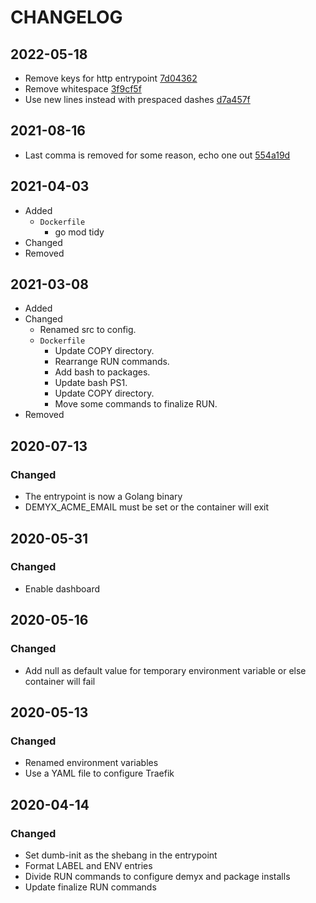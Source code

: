 # CHANGELOG

## 2022-05-18
- Remove keys for http entrypoint [7d04362](https://github.com/demyxsh/traefik/commit/7d04362bb96cf19115b155d195908ecb5608e194)
- Remove whitespace [3f9cf5f](https://github.com/demyxsh/traefik/commit/3f9cf5f89c784a80e9d4586a8efa3f31f1eea1a3)
- Use new lines instead with prespaced dashes [d7a457f](https://github.com/demyxsh/traefik/commit/d7a457f2bf462f33e9ad5474b1adf02c19d26485)

## 2021-08-16
- Last comma is removed for some reason, echo one out [554a19d](https://github.com/demyxsh/traefik/commit/554a19d370fb6e12b81a10cf77e25455bd6434e3)

## 2021-04-03
- Added
    - `Dockerfile`
        - go mod tidy
- Changed
- Removed

## 2021-03-08
- Added
- Changed
    - Renamed src to config.
    - `Dockerfile`
        - Update COPY directory.
        - Rearrange RUN commands.
        - Add bash to packages.
        - Update bash PS1.
        - Update COPY directory.
        - Move some commands to finalize RUN.
- Removed

## 2020-07-13
### Changed
- The entrypoint is now a Golang binary
- DEMYX_ACME_EMAIL must be set or the container will exit

## 2020-05-31
### Changed
- Enable dashboard

## 2020-05-16
### Changed
- Add null as default value for temporary environment variable or else container will fail

## 2020-05-13
### Changed
- Renamed environment variables
- Use a YAML file to configure Traefik

## 2020-04-14
### Changed
- Set dumb-init as the shebang in the entrypoint
- Format LABEL and ENV entries
- Divide RUN commands to configure demyx and package installs
- Update finalize RUN commands
